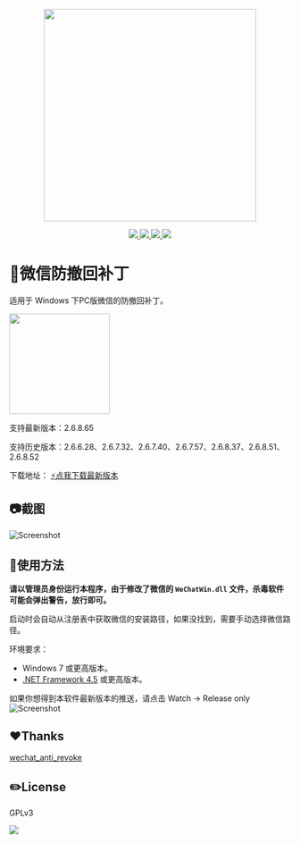
<p align="center">
	<a><img width="380px" src="https://raw.githubusercontent.com/huiyadanli/RevokeMsgPatcher/master/Images/logo.jpg"/></a>
</p>
<p align="center">
	<a href="https://www.microsoft.com/download/details.aspx?id=30653">
		<img src="https://img.shields.io/badge/platform-windows-lightgrey.svg?style=flat-square"/>
	</a>
	<a href="https://github.com/huiyadanli/RevokeMsgPatcher/releases">
		<img src="https://img.shields.io/github/downloads/huiyadanli/RevokeMsgPatcher/total.svg?style=flat-squares"/>
	</a>
	<a href="http://hits.dwyl.io/huiyadanli/RevokeMsgPatcher">
		<img src="http://hits.dwyl.io/huiyadanli/RevokeMsgPatcher.svg"/>
	</a>
	<a href="https://ci.appveyor.com/project/huiyadanli/RevokeMsgPatcher">
		<img src="https://img.shields.io/appveyor/ci/huiyadanli/RevokeMsgPatcher.svg?style=flat-square"/>
	</a>
</p>

# :eyes:微信防撤回补丁
适用于 Windows 下PC版微信的防撤回补丁。

<img width="180px" src="https://raw.githubusercontent.com/huiyadanli/RevokeMsgPatcher/master/Images/revoke.jpg"/>

支持最新版本：2.6.8.65

支持历史版本：2.6.6.28、2.6.7.32、2.6.7.40、2.6.7.57、2.6.8.37、2.6.8.51、2.6.8.52

下载地址：
[:zap:点我下载最新版本](https://github.com/huiyadanli/RevokeMsgPatcher/releases/download/0.4/RevokeMsgPatcher.v0.4.zip)

## :camera:截图
![Screenshot](https://raw.githubusercontent.com/huiyadanli/RevokeMsgPatcher/master/Images/screenshot.png)

## :book:使用方法

**请以管理员身份运行本程序，由于修改了微信的 `WeChatWin.dll` 文件，杀毒软件可能会弹出警告，放行即可。**

启动时会自动从注册表中获取微信的安装路径，如果没找到，需要手动选择微信路径。

环境要求：

* Windows 7 或更高版本。
* [.NET Framework 4.5](https://www.microsoft.com/zh-cn/download/details.aspx?id=30653) 或更高版本。



如果你想得到本软件最新版本的推送，请点击 Watch -> Release only
![Screenshot](https://raw.githubusercontent.com/huiyadanli/RevokeMsgPatcher/master/Images/watch_release.png)

## :heart:Thanks
[wechat_anti_revoke](https://github.com/36huo/wechat_anti_revoke)

## :pencil2:License
GPLv3

![](https://raw.githubusercontent.com/huiyadanli/RevokeMsgPatcher/master/Images/give_a_star.png)
